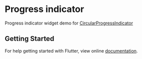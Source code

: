 # Progress indicator

Progress indicator widget demo for [CircularProgressIndicator](https://docs.flutter.io/flutter/material/CircularProgressIndicator-class.html)

## Getting Started

For help getting started with Flutter, view online
[documentation](https://flutter.io/).
